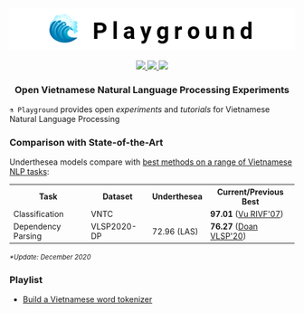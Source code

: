 <p align="center">
<br/>
<img src="docs/images/underthesea_playground-githubbanner-600x90.png"/>
<br/>
</p>

<p align="center">
  <a href="LICENSE">
    <img src="https://img.shields.io/badge/license-GPLv3-blue"/>
  </a>
  <a href="#">
    <img src="https://img.shields.io/badge/made%20with-%E2%9D%A4-red.svg"/>
  </a>
  <a href="#">
    <img src="https://img.shields.io/badge/plays-2-brightgreen"/>
  </a>
</p>

<h3 align="center">
Open Vietnamese Natural Language Processing Experiments
</h3>

`⚗️ Playground` provides open *experiments* and *tutorials* for Vietnamese Natural Language Processing

### Comparison with State-of-the-Art

Underthesea models compare with [best methods on a range of Vietnamese NLP tasks](https://github.com/undertheseanlp/NLP-Vietnamese-progress):

<table>
<tr>
<th>Task</th>
<th>Dataset</th>
<th>Underthesea</th>
<th>Current/Previous Best</th>  
</tr>
<tr>
<td>Classification</td>
<td>VNTC</td>
<td></td>
<td>
  <b>97.01</b> 
  (<a href="http://docshare01.docshare.tips/files/4624/46242178.pdf">Vu RIVF'07</a>)
</td>
</tr>
<tr>
<td>Dependency Parsing</td>
<td>VLSP2020-DP</td>
<td>72.96 (LAS) </td>
<td>
  <b>76.27</b> 
  (<a href="https://drive.google.com/file/d/19fWjeVfKUB-oVQv57OydrFOFpckwhJ6N/view?usp=sharing">Doan VLSP'20</a>)
</td>
</tr>
</table>

<small><i>*Update: December 2020</i></small>

### Playlist

* [Build a Vietnamese word tokenizer](plays/vlsp2013_wtk) 

